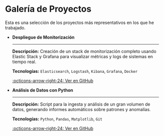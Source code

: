 # Galería de Proyectos

Esta es una selección de los proyectos más representativos en los que he trabajado.

<div class="grid cards" markdown>

-   __Despliegue de Monitorización__

    ---

    **Descripción:** Creación de un stack de monitorización completo usando Elastic Stack y Grafana para visualizar métricas y logs de sistemas en tiempo real.

    **Tecnologías:** `Elasticsearch`, `Logstash`, `Kibana`, `Grafana`, `Docker`

    [:octicons-arrow-right-24: Ver en GitHub](https://github.com/tu-usuario/proyecto-1)

-   __Análisis de Datos con Python__

    ---

    **Descripción:** Script para la ingesta y análisis de un gran volumen de datos, generando informes automáticos sobre patrones y anomalías.

    **Tecnologías:** `Python`, `Pandas`, `Matplotlib`, `Git`

    [:octicons-arrow-right-24: Ver en GitHub](https://github.com/tu-usuario/proyecto-2)

</div>